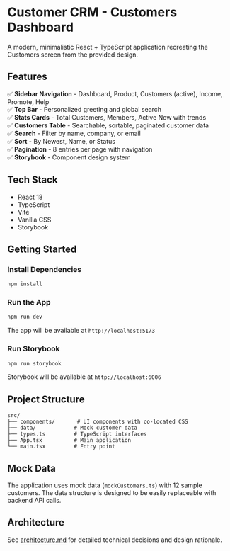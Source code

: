 # Customer CRM - Customers Dashboard

A modern, minimalistic React + TypeScript application recreating the Customers screen from the provided design.

## Features

✅ **Sidebar Navigation** - Dashboard, Product, Customers (active), Income, Promote, Help  
✅ **Top Bar** - Personalized greeting and global search  
✅ **Stats Cards** - Total Customers, Members, Active Now with trends  
✅ **Customers Table** - Searchable, sortable, paginated customer data  
✅ **Search** - Filter by name, company, or email  
✅ **Sort** - By Newest, Name, or Status  
✅ **Pagination** - 8 entries per page with navigation  
✅ **Storybook** - Component design system  

## Tech Stack

- React 18
- TypeScript
- Vite
- Vanilla CSS
- Storybook

## Getting Started

### Install Dependencies

```bash
npm install
```

### Run the App

```bash
npm run dev
```

The app will be available at `http://localhost:5173`

### Run Storybook

```bash
npm run storybook
```

Storybook will be available at `http://localhost:6006`

## Project Structure

```
src/
├── components/       # UI components with co-located CSS
├── data/            # Mock customer data
├── types.ts         # TypeScript interfaces
├── App.tsx          # Main application
└── main.tsx         # Entry point
```

## Mock Data

The application uses mock data (`mockCustomers.ts`) with 12 sample customers. The data structure is designed to be easily replaceable with backend API calls.

## Architecture

See [architecture.md](./architecture.md) for detailed technical decisions and design rationale.

